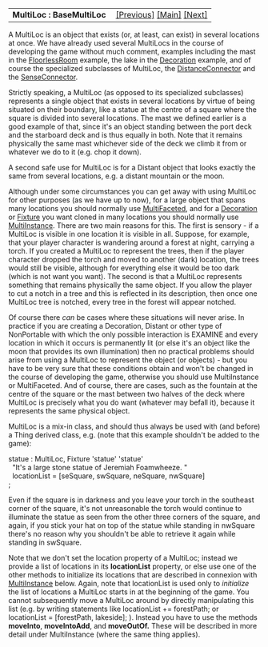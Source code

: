 ---
---
<table width="100%" data-border="0" data-cellspacing="0"
data-cellpadding="3" data-bgcolor="#C0C0C0">
<colgroup>
<col style="width: 50%" />
<col style="width: 50%" />
</colgroup>
<tbody>
<tr>
<td style="text-align: left;"><strong>MultiLoc : BaseMultiLoc<br />
</strong></td>
<td style="text-align: right;"><a
href="vehiclebarrier.html">[Previous]</a> <a
href="generalintroduction.html">[Main]</a> <a
href="multiinstance.html">[Next]</a></td>
</tr>
</tbody>
</table>

  
A MultiLoc is an object that exists (or, at least, can exist) in several
locations at once. We have already used several MultiLocs in the course
of developing the game without much comment, examples including the mast
in the [FloorlessRoom](floorlessroom.html) example, the lake in the
[Decoration](decoration.html#lakedecoration) example, and of course the
specialized subclasses of MultiLoc, the
[DistanceConnector](distanceconnector.html) and the
[SenseConnector](senseconnector.html).  
  
Strictly speaking, a MultiLoc (as opposed to its specialized subclasses)
represents a single object that exists in several locations by virtue of
being situated on their boundary, like a statue at the centre of a
square where the square is divided into several locations. The mast we
defined earlier is a good example of that, since it's an object standing
between the port deck and the starboard deck and is thus equally in
both. Note that it remains physically the same mast whichever side of
the deck we climb it from or whatever we do to it (e.g. chop it down).  
  
A second safe use for MultiLoc is for a Distant object that looks
exactly the same from several locations, e.g. a distant mountain or the
moon.  
  
Although under some circumstances you can get away with using MultiLoc
for other purposes (as we have up to now), for a large object that spans
many locations you should normally use [MultiFaceted](multifaceted.html),
and for a [Decoration](decoration.html) or [Fixture](fixture.html) you
want cloned in many locations you should normally use
[MultiInstance](multiinstance.html). There are two main reasons for this.
The first is sensory - if a MultiLoc is visible in one location it is
visible in all. Suppose, for example, that your player character is
wandering around a forest at night, carrying a torch. If you created a
MultiLoc to represent the trees, then if the player character dropped
the torch and moved to another (dark) location, the trees would still be
visible, although for everything else it would be too dark (which is not
want you want). The second is that a MultiLoc represents something that
remains physically the same object. If you allow the player to cut a
notch in a tree and this is reflected in its description, then once one
MultiLoc tree is notched, every tree in the forest will appear
notched.  
  
Of course there *can* be cases where these situations will never arise.
In practice if you are creating a Decoration, Distant or other type of
NonPortable with which the only possible interaction is EXAMINE and
every location in which it occurs is permanently lit (or else it's an
object like the moon that provides its own illumination) then no
practical problems should arise from using a MultiLoc to represent the
object (or objects) - but you have to be very sure that these conditions
obtain and won't be changed in the course of developing the game,
otherwise you should use MultiInstance or MultiFaceted. And of course,
there are cases, such as the fountain at the centre of the square or the
mast between two halves of the deck where MultiLoc is precisely what you
do want (whatever may befall it), because it represents the same
physical object.  
  
MultiLoc is a mix-in class, and should thus always be used with (and
before) a Thing derived class, e.g. (note that this example shouldn't be
added to the game):  
  
statue : MultiLoc, Fixture 'statue' 'statue'  
  "It's a large stone statue of Jeremiah Foamwheeze. "  
  locationList = \[seSquare, swSquare, neSquare, nwSquare\]  
;  
  
Even if the square is in darkness and you leave your torch in the
southeast corner of the square, it's not unreasonable the torch would
continue to illuminate the statue as seen from the other three corners
of the square, and again, if you stick your hat on top of the statue
while standing in nwSquare there's no reason why you shouldn't be able
to retrieve it again while standing in swSquare.  
  
Note that we don't set the location property of a MultiLoc; instead we
provide a list of locations in its **locationList** property, or else
use one of the other methods to initialize its locations that are
described in connexion with [MultiInstance](multiinstance.html) below.
Again, note that locationList is used only to *initialize* the list of
locations a MultiLoc starts in at the beginning of the game. You cannot
subsequently move a MultiLoc around by directly manipulating this list
(e.g. by writing statements like locationList += forestPath; or
locationList = \[forestPath, lakeside\]; ). Instead you have to use the
methods **moveInto**, **moveIntoAdd**, and **moveOutOf.** These will be
described in more detail under MultiInstance (where the same thing
applies).  
  
